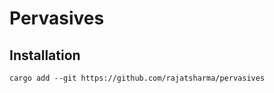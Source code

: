 # Pervasives

## Installation

```shell
cargo add --git https://github.com/rajatsharma/pervasives
```
